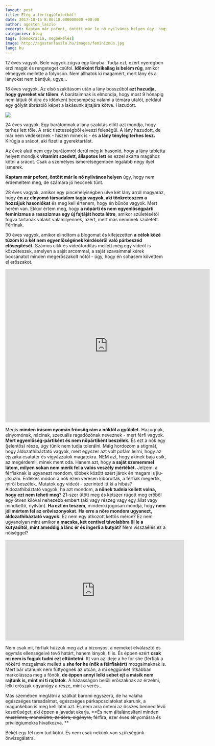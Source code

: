 ```yaml
---
layout: post
title: Elég a férfigyűlöletből!
date: 2017-10-15 8:00:18.000000000 +00:00
author: agoston_laszlo
excerpt: Kaptam már pofont, öntött már le nő nyilvános helyen úgy, hogy nem érdemeltem meg, de számára jó heccnek tűnt. mégis hazugnak, elnyomónak, nácinak, szexuális ragadózónak neveznek - mert férfi vagyok. Mert egyenlőség-pártiként és nem nőpártiként beszélek.
categories: blog
tags: [demokrácia, megbékélés]
image: http://agostonlaszlo.hu/images/feminizmus.jpg
lang: hu
---
```

12 éves vagyok. Bele vagyok zúgva egy lányba. Tudja ezt, ezért nyeregben érzi magát és rengeteget csúfol. **Időnként fizikailag is belém rúg**, amikor elmegyek mellette a folyosón. Nem állhatok ki magamért, mert lány és a lányokat nem bántjuk, ugye...

18 éves vagyok. Az első szakításom után a lány bosszúból **azt hazudja, hogy gyereket vár tőlem**. A barátaimnak is elmondja, hogy most 9 hónapig nem látjuk őt újra és időnként becsempész valami a témára utalót, például egy gólyát ábrázoló képet a lakásunk ajtajára kötve. Hazudott.

![](http://agostonlaszlo.hu/images/feminizmus.jpg)

24 éves vagyok. Egy barátomnak a lány szakítás előtt azt mondja, hogy terhes lett tőle. A srác tisztességből elveszi feleségül. A lány hazudott, de már nem védekeznek - hiszen minek is - és **a lány tényleg terhes lesz.** Kirúgja a srácot, aki fizeti a gyerektartást.

Az évek alatt nem egy barátomról derül még ki hasonló, hogy a lány tabletta helyett mondjuk **vitamint szedett, állapotos lett** és ezzel akarta magához kötni a srácot. Csak a személyes ismeretségemben legalább négy ilyet ismerek.

**Kaptam már pofont, öntött már le nő nyilvános helyen** úgy, hogy nem érdemeltem meg, de számára jó heccnek tűnt.

28 éves vagyok, amikor egy pincehelyiségben ülve két lány arról magyaráz, hogy **én az elnyomó társadalom tagja vagyok, aki tönkreteszem a hozzájuk hasonlókat** és meg kell értenem, hogy én bűnös vagyok. Mert herém van. Ekkor értem meg, hogy **a nőpárti és nem egyenlőségpárti feminizmus a rasszizmus egy új fajtáját hozta létre**, amikor születésétől fogva tartanak valakit valamilyennek, azért, mert más neműnek született. Férfinak.

30 éves vagyok, amikor elindítom a blogomat és kifejezetten **a célok közé tűzöm ki a két nem egyenlőségének kérdéséről való párbeszéd elősegítését.** Számos cikk és videófordítás mellett még egy videót is közzéteszek, amelyen a saját arcommal, a saját szavaimmal kérek bocsánatot minden megerőszakolt nőtől - úgy, hogy én sohasem követtem el erőszakot. 

<iframe src="https://player.vimeo.com/video/238743602" width="640" height="480" frameborder="0" webkitallowfullscreen mozallowfullscreen allowfullscreen></iframe>

Mégis **minden írásom nyomán fröcsög rám a nőktől a gyűlölet.** Hazugnak, elnyomónak, nácinak, szexuális ragadózónak neveznek - mert férfi vagyok. **Mert egyenlőség-pártiként és nem nőpártiként beszélek.** És ezt a nők egy (jelentős) része, úgy tűnik nem tudja tolerálni. Máig hordozom a stigmát, hogy áldozathibáztató vagyok, mert egyszer azt volt pofám leírni, hogy az éjszaka csatatér és vigyázzatok magatokra. NEM azt, hogy akinek baja esik, az megérdemli, minek ment oda. Hanem azt, hogy **a saját szememmel látom, milyen sokan nem mérik fel a valós veszély mértékét.** Jelzem: a férfiaknak is ugyanezt mondom, többek között ezért járok én magam is jiu-jitsuzni. Érdekes módon a nők ezen véresen kiborultak, a férfiak megértik, miről beszélek. Mutatok egy videót - szerinted itt ki a hibás? Áldozathibáztató vagyok, ha azt mondom, **a nőnek tudnia kellett volna, hogy ezt nem teheti meg**? 21-szer ütött meg és kétszer rúgott meg erőből egy ötven kilóval nehezebb embert (aki vagy részeg vagy egy állat vagy mindkettő, nyilván). **Ha ezt én teszem**, mindenki jogosan mondja, hogy **nem jól mértem fel az erőviszonyokat**. **Ha erre a nőre mondom ugyanezt, áldozathibáztató vagyok.** Ez nem egy átkozott kettős mérce? Ez nem ugyanolyan mint amikor **a macska, két centivel távolabbra ül le a kutyaóltól, mint ameddig a lánc ér és ingerli a kutyát?** Nem visszaélés ez a nőiséggel?

<iframe width="560" height="315" src="https://www.youtube.com/embed/8kiapst3KmU?rel=0&amp;showinfo=0&amp;start=10" frameborder="0" allowfullscreen></iframe>

Nem csak mi, férfiak húzzuk meg azt a bizonyos, a nemeket elválasztó és egymás ellenségeivé tevő határt, hanem lányok, ti is. És éppen ezért **csak mi nem is fogjuk tudni ezt eltüntetni.** Itt van az ideje a he for she (férfiak a nőkért) mozgalmak mellett a **she for he (nők a félrfiakért)** mozgalmaknak is. Mert bár utánunk nem füttyögnek az utcán, a mi seggünket ritkábban markolássza meg a főnök, **de éppen annyi lelki sebet ejt a másik nem rajtunk is, mint mi ti rajtatok**. A házasságon belüli erőszaknak az érzelmi, lelki erőszak ugyanúgy a része, mint a  verés...

Más szemében meglátni a szálkát baromi egyszerű, de ha valaha egészséges társadalmat, egészséges párkapcsolatokat akarunk, a magunkéban is meg kell látni azt. És nem arra önteni az összes benned lévő keserűséget, aki éppen a javadat akarja. **És nem általánosítani minden <s>muszlimra, menekütre, zsidóra, cigányra,</s> férfira, ezer éves elnyomásra és privilégiumokra hivatkozva. **

Békét egy fél nem tud kötni. És nem csak nekünk van szükségünk önvizsgálatra.
